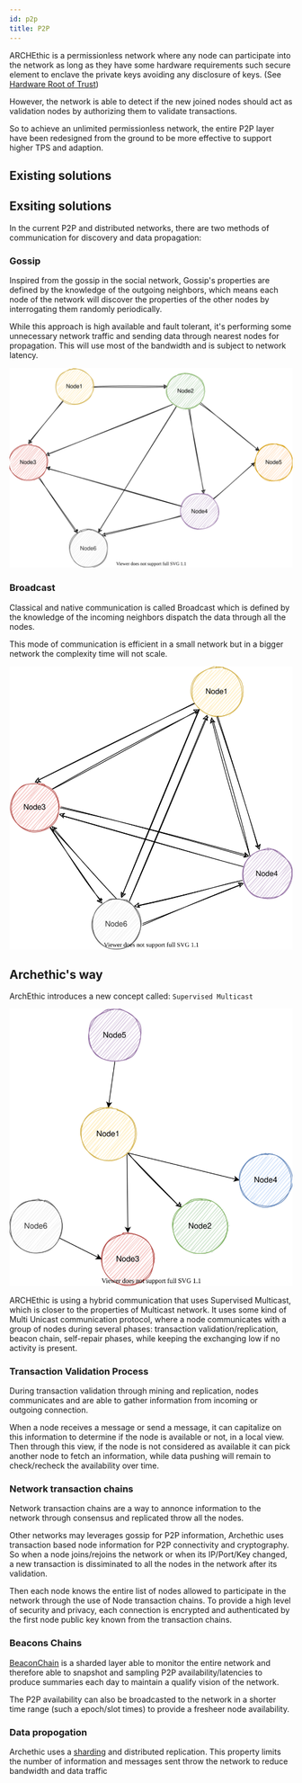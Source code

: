 ```yaml
---
id: p2p
title: P2P
---
```


ARCHEthic is a permissionless network where any node can participate into the network as long as they have some hardware requirements such secure element to enclave the private keys
avoiding any disclosure of keys. (See [Hardware Root of Trust](/learn/cryptography/hardware-root-of-trust))

However, the network is able to detect if the new joined nodes should act as validation nodes by authorizing them to validate transactions.

So to achieve an unlimited permissionless network, the entire P2P layer have been redesigned from the ground to be more effective to support higher TPS and adaption.

## Existing solutions

## Exsiting solutions

In the current P2P and distributed networks, there are two methods of communication for discovery and data propagation: 

### Gossip

Inspired from the gossip in the social network, Gossip's properties are defined by the knowledge of the outgoing neighbors, which means each node of the network will discover the properties of the other nodes by interrogating them randomly periodically.

While this approach is high available and fault tolerant, it's performing some unnecessary network traffic and sending data through nearest nodes for propagation. This will use most of the bandwidth and is subject to network latency. 

![gossip](/img/gossip.svg)

### Broadcast

Classical and native communication is called Broadcast which is defined by the knowledge of the incoming neighbors dispatch the data through all the nodes.

This mode of communication is efficient in a small network but in a bigger network the complexity time will not scale.

![broadcast](/img/broadcast.svg)

## Archethic's way

ArchEthic introduces a new concept called: `Supervised Multicast`

![supervised_multicast](/img/supervised_multicast.svg)

ARCHEthic is using a hybrid communication that uses Supervised Multicast, which is closer to the properties of Multicast network.
It uses some kind of Multi Unicast communication protocol, where a node communicates with a group of nodes during several phases: transaction validation/replication, beacon chain, self-repair phases, while keeping the exchanging low if no activity is present. 

### Transaction Validation Process

During transaction validation through mining and replication, nodes communicates and are able to gather information from incoming or outgoing connection.

When a node receives a message or send a message, it can capitalize on this information to determine if the node is available or not, in a local view.
Then through this view, if the node is not considered as available it can pick another node to fetch an information, while data pushing will remain to check/recheck the availability over time.

### Network transaction chains

Network transaction chains are a way to annonce information to the network through consensus and replicated throw all the nodes.

Other networks may leverages gossip for P2P information, Archethic uses transaction based node information for P2P connectivity and cryptography.
So when a node joins/rejoins the network or when its IP/Port/Key changed, a new transaction is dissiminated to all the nodes in the network after its validation.

Then each node knows the entire list of nodes allowed to participate in the network through the use of Node transaction chains.
To provide a high level of security and privacy, each connection is encrypted and authenticated by the first node public key known from the transaction chains.

### Beacons Chains

[BeaconChain](/learn/sharding/beacon) is a sharded layer able to monitor the entire network and therefore able to snapshot and sampling P2P availability/latencies to produce summaries each day to maintain a qualify vision of the network.

The P2P availability can also be broadcasted to the network in a shorter time range (such a epoch/slot times) to provide a fresheer node availability.

### Data propogation

Archethic uses a [sharding](/learn/sharding) and distributed replication.
This property limits the number of information and messages sent throw the network to reduce bandwidth and data traffic
